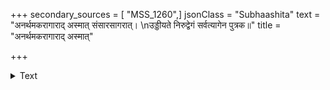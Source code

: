 +++
secondary_sources = [ "MSS_1260",]
jsonClass = "Subhaashita"
text = "अनर्थमकरागाराद् अस्मात् संसारसागरात्।  \nउड्डीयते निरुद्वेगं सर्वत्यागेन पुत्रक॥"
title = "अनर्थमकरागाराद् अस्मात्"

+++

<details><summary>Text</summary>

अनर्थमकरागाराद् अस्मात् संसारसागरात्।  
उड्डीयते निरुद्वेगं सर्वत्यागेन पुत्रक॥
</details>
